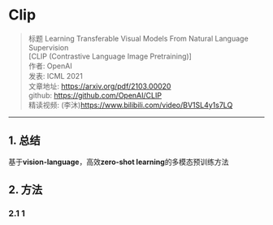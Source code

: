# Clip
> 标题 Learning Transferable Visual Models From Natural Language Supervision<br>
> [CLIP (Contrastive Language Image Pretraining)]<br>
> 作者: OpenAI<br>
> 发表: ICML 2021<br>
> 文章地址: https://arxiv.org/pdf/2103.00020<br>
> github: https://github.com/OpenAI/CLIP<br>
> 精读视频: (李沐)https://www.bilibili.com/video/BV1SL4y1s7LQ
---
## 1. 总结
基于**vision-language**，高效**zero-shot learning**的多模态预训练方法
## 2. 方法
### 2.1 1
